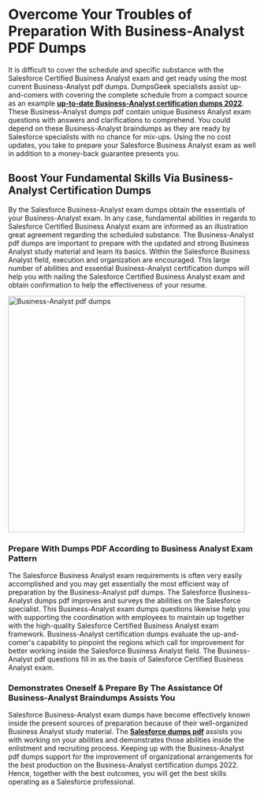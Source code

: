 <h1><strong>Overcome Your Troubles of Preparation With Business-Analyst PDF Dumps</strong></h1>
<p>It is difficult to cover the schedule and specific substance with the Salesforce Certified Business Analyst exam and get ready using the most current Business-Analyst pdf dumps. DumpsGeek specialists assist up-and-comers with covering the complete schedule from a compact source as an example <strong><a href="https://www.dumpsgeek.com/Business-Analyst-pdf-dumps.html">up-to-date Business-Analyst certification dumps 2022</a></strong>. These Business-Analyst dumps pdf contain unique Business Analyst exam questions with answers and clarifications to comprehend. You could depend on these Business-Analyst braindumps as they are ready by Salesforce specialists with no chance for mix-ups. Using the no cost updates, you take to prepare your Salesforce Business Analyst exam as well in addition to a money-back guarantee presents you.</p>
<h2><strong>Boost Your Fundamental Skills Via Business-Analyst Certification Dumps</strong></h2>
<p>By the Salesforce Business-Analyst exam dumps obtain the essentials of your Business-Analyst exam. In any case, fundamental abilities in regards to Salesforce Certified Business Analyst exam are informed as an illustration great agreement regarding the scheduled substance. The Business-Analyst pdf dumps are important to prepare with the updated and strong Business Analyst study material and learn its basics. Within the Salesforce Business Analyst field, execution and organization are encouraged. This large number of abilities and essential Business-Analyst certification dumps will help you with nailing the Salesforce Certified Business Analyst exam and obtain confirmation to help the effectiveness of your resume.&nbsp;</p>
<p><a href="https://www.dumpsgeek.com/Business-Analyst-pdf-dumps.html"><img src="https://i.ibb.co/Xk37pR6/Business-Analyst-pdf-dumps.jpg" alt="Business-Analyst pdf dumps" width="480" height="480" /></a></p>
<h3><strong>Prepare With Dumps PDF According to Business Analyst Exam Pattern</strong></h3>
<p>The Salesforce Business Analyst exam requirements is often very easily accomplished and you may get essentially the most efficient way of preparation by the Business-Analyst pdf dumps. The Salesforce Business-Analyst dumps pdf improves and surveys the abilities on the Salesforce specialist. This Business-Analyst exam dumps questions likewise help you with supporting the coordination with employees to maintain up together with the high-quality Salesforce Certified Business Analyst exam framework. Business-Analyst certification dumps evaluate the up-and-comer's capability to pinpoint the regions which call for improvement for better working inside the Salesforce Business Analyst field. The Business-Analyst pdf questions fill in as the basis of Salesforce Certified Business Analyst exam.</p>
<h3><strong>Demonstrates Oneself &amp; Prepare By The Assistance Of Business-Analyst Braindumps Assists You&nbsp;</strong></h3>
<p>Salesforce Business-Analyst exam dumps have become effectively known inside the present sources of preparation because of their well-organized Business Analyst study material. The <a href="https://www.dumpsgeek.com/salesforce-braindumps.html"><strong>Salesforce dumps pdf</strong></a> assists you with working on your abilities and demonstrates those abilities inside the enlistment and recruiting process. Keeping up with the Business-Analyst pdf dumps support for the improvement of organizational arrangements for the best production on the Business-Analyst certification dumps 2022. Hence, together with the best outcomes, you will get the best skills operating as a Salesforce professional.</p>
